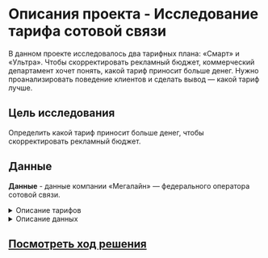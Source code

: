 # Описания проекта - Исследование тарифа сотовой связи

В данном проекте исследовалось два тарифных плана: «Смарт» и «Ультра». Чтобы скорректировать рекламный бюджет, коммерческий департамент хочет понять, какой тариф приносит больше денег. Нужно проанализировать поведение клиентов и сделать вывод — какой тариф лучше.

## Цель исследования 

Определить какой тариф приносит больше денег, чтобы скорректировать рекламный бюджет. 

## Данные
**Данные** - данные компании «Мегалайн» — федерального оператора сотовой связи. 

  <details>
<summary>Описание тарифов</summary>
<br> 

**Тариф «Смарт»:**

- Ежемесячная плата: 550 рублей
- Включено 500 минут разговора, 50 сообщений и 15 Гб интернет-трафика
- Стоимость услуг сверх тарифного пакета:
- Минута разговора — 3 рубля. Количество использованных минут и мегабайтов «Мегалайн» всегда округляет вверх. Если пользователь - - проговорил всего 1 секунду, в тарифе засчитывается целая минута.
- Сообщение — 3 рубля.
- 1 Гб интернет-трафика — 200 рублей.

**Тариф «Ультра»:**

- Ежемесячная плата: 1950 рублей
- Включено 3000 минут разговора, 1000 сообщений и 30 Гб интернет-трафика
- Стоимость услуг сверх тарифного пакета:
- Минута разговора — 1 рубль;
- Сообщение — 1 рубль;
- 1 Гб интернет-трафика: 150 рублей.
  </details>
  
  <details>
<summary>Описание данных</summary>
<br> 

**Таблица `users` — информация о пользователях:**

- `user_id` — уникальный идентификатор пользователя
- `first_name` — имя пользователя
- `last_name` — фамилия пользователя
- `age` — возраст пользователя (годы)
- `reg_date` — дата подключения тарифа (день, месяц, год)
- `churn_date` — дата прекращения пользования тарифом (если значение пропущено, значит, тариф ещё действовал на момент выгрузки данных)
- `city` — город проживания пользователя
- `tarif` — название тарифного плана

**Таблица `calls` — информация о звонках:**

- `id` — уникальный номер звонка
- `call_date` — дата звонка
- `duration` — длительность звонка в минутах
- `user_id` — идентификатор пользователя, сделавшего звонок

**Таблица `messages` — информация о сообщениях:**

- `id` — уникальный номер звонка
- `message_date` — дата сообщения
- `user_id` — идентификатор пользователя, отправившего сообщение

**Таблица `sessions` — информация об интернет-сессиях:**

- `id` — уникальный номер сессии
- `mb_used` — объём потраченного за сессию интернет-трафика (в мегабайтах)
- `session_date` — дата интернет-сессии
- `user_id` — идентификатор пользователя

**Таблица `tariffs` — информация о тарифах:**

- `tariff_name` — название тарифа
- `rub_monthly_fee` — ежемесячная абонентская плата в рублях
- `minutes_included` — количество минут разговора в месяц, включённых в абонентскую плату
- `messages_included` — количество сообщений в месяц, включённых в абонентскую плату
- `mb_per_month_included` — объём интернет-трафика, включённого в абонентскую плату (в мегабайтах)
- `rub_per_minute` — стоимость минуты разговора сверх тарифного пакета (например, если в тарифе 100 минут разговора в месяц, то со 101 минуты будет взиматься плата)
- `rub_per_message` — стоимость отправки сообщения сверх тарифного пакета
- `rub_per_gb` — стоимость дополнительного гигабайта интернет-трафика сверх тарифного пакета (1 гигабайт = 1024 мегабайта)

  </details>
  

## [Посмотреть ход решения](https://github.com/AlexSidelnikov/Yandex-Practicum/blob/main/4.%20%D0%9D%D0%B0%20%D0%BE%D1%81%D0%BD%D0%BE%D0%B2%D0%B5%20%D0%B4%D0%B0%D0%BD%D0%BD%D1%8B%D1%85%20%D0%BA%D0%BB%D0%B8%D0%B5%D0%BD%D1%82%D0%BE%D0%B2%20%D0%BE%D0%BF%D0%B5%D1%80%D0%B0%D1%82%D0%BE%D1%80%D0%B0%20%D1%81%D0%BE%D1%82%D0%BE%D0%B2%D0%BE%D0%B9%20%D1%81%D0%B2%D1%8F%D0%B7%D0%B8%20%D0%BF%D1%80%D0%BE%D0%B0%D0%BD%D0%B0%D0%BB%D0%B8%D0%B7%D0%B8%D1%80%D0%BE%D0%B2%D0%B0%D1%82%D1%8C%20%D0%BF%D0%BE%D0%B2%D0%B5%D0%B4%D0%B5%D0%BD%D0%B8%D0%B5%20%D0%BA%D0%BB%D0%B8%D0%B5%D0%BD%D1%82%D0%BE%D0%B2%20%D0%B8%20%D0%BF%D0%BE%D0%B8%D1%81%D0%BA%20%D0%BE%D0%BF%D1%82%D0%B8%D0%BC%D0%B0%D0%BB%D1%8C%D0%BD%D0%BE%D0%B3%D0%BE%20%D1%82%D0%B0%D1%80%D0%B8%D1%84%D0%B0.ipynb/%D0%9F%D1%80%D0%BE%D0%B5%D0%BA%D1%82%20%D0%A2%D0%B5%D0%BB%D0%B5%D0%BA%D0%BE%D0%BC.ipynb)
